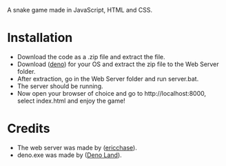 A snake game made in JavaScript, HTML and CSS.

# Installation

- Download the code as a .zip file and extract the file.
- Download ([deno](https://github.com/denoland/deno/releases/tag/v1.22.0)) for your OS and extract the zip file to the Web Server folder.
- After extraction, go in the Web Server folder and run server.bat.
- The server should be running. 
- Now open your browser of choice and go to http://localhost:8000, select index.html and enjoy the game!

# Credits
- The web server was made by ([ericchase](https://github.com/ericchase/tool--basic-web-server)).
- deno.exe was made by ([Deno Land](https://github.com/denoland/deno/releases/tag/v1.22.0)).
